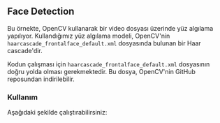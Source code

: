 ## Face Detection

Bu örnekte, OpenCV kullanarak bir video dosyası üzerinde yüz algılama yapılıyor. Kullandığımız yüz algılama modeli, OpenCV'nin `haarcascade_frontalface_default.xml` dosyasında bulunan bir Haar cascade'dir.

Kodun çalışması için `haarcascade_frontalface_default.xml` dosyasının doğru yolda olması gerekmektedir. Bu dosya, OpenCV'nin GitHub reposundan indirilebilir.

### Kullanım

Aşağıdaki şekilde çalıştırabilirsiniz:

